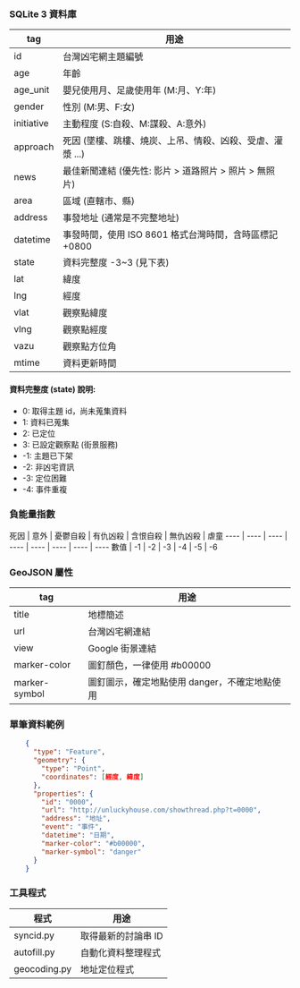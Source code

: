 ### SQLite 3 資料庫
tag | 用途
---- | ----
id | 台灣凶宅網主題編號
age | 年齡
age_unit | 嬰兒使用月、足歲使用年 (M:月、Y:年)
gender | 性別 (M:男、F:女)
initiative | 主動程度 (S:自殺、M:謀殺、A:意外)
approach | 死因 (墜樓、跳樓、燒炭、上吊、情殺、凶殺、受虐、灌漿 ...)
news | 最佳新聞連結 (優先性: 影片 > 道路照片 > 照片 > 無照片)
area | 區域 (直轄市、縣)
address | 事發地址 (通常是不完整地址)
datetime | 事發時間，使用 ISO 8601 格式台灣時間，含時區標記 +0800
state | 資料完整度 -3~3 (見下表)
lat | 緯度
lng | 經度
vlat | 觀察點緯度
vlng | 觀察點經度
vazu | 觀察點方位角
mtime | 資料更新時間

#### 資料完整度 (state) 說明:
* 0: 取得主題 id，尚未蒐集資料
* 1: 資料已蒐集
* 2: 已定位
* 3: 已設定觀察點 (街景服務)
* -1: 主題已下架
* -2: 非凶宅資訊
* -3: 定位困難
* -4: 事件重複

### 負能量指數
死因 | 意外 | 憂鬱自殺 | 有仇凶殺 | 含恨自殺 | 無仇凶殺 | 虐童
---- | ---- | ---- | ---- | ---- | ---- | ---- | ----
數值 | -1 | -2 | -3 | -4 | -5 | -6

### GeoJSON 屬性
tag | 用途
---- | ----
title | 地標簡述
url | 台灣凶宅網連結
view | Google 街景連結
marker-color | 圖釘顏色，一律使用 #b00000
marker-symbol | 圖釘圖示，確定地點使用 danger，不確定地點使用

### 單筆資料範例
```json
    {
      "type": "Feature",
      "geometry": {
        "type": "Point",
        "coordinates": [經度, 緯度]
      },
      "properties": {
        "id": "0000",
        "url": "http://unluckyhouse.com/showthread.php?t=0000",
        "address": "地址",
        "event": "事件",
        "datetime": "日期",
        "marker-color": "#b00000",
        "marker-symbol": "danger"
      }
    }
```

### 工具程式
程式 | 用途
---- | ----
syncid.py | 取得最新的討論串 ID
autofill.py | 自動化資料整理程式
geocoding.py | 地址定位程式
